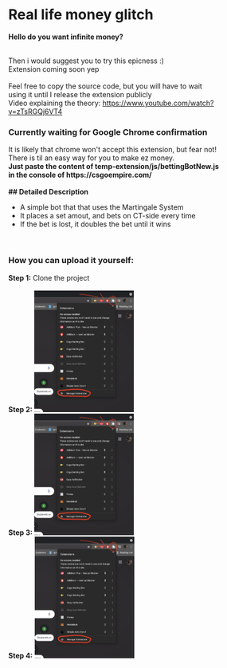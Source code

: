 <h1>Real life money glitch</h1>

<b>Hello do you want infinite money?</b><br><br>

Then i would suggest you to try this epicness :)<br>
Extension coming soon yep<br><br>
Feel free to copy the source code, but you will have to wait<br>
using it until I release the extension publicly
<br>
Video explaining the theory: https://www.youtube.com/watch?v=zTsRGQj6VT4<br>

<h3>Currently waiting for Google Chrome confirmation</h3>
<b></b>It is likely that chrome won't accept this extension, but fear not!<br>
There is til an easy way for you to make ez money.<br>
<b>Just paste the content of temp-extension/js/bettingBotNew.js<br> 
in the console of https://csgoempire.com/</b><br><br>
<b>## Detailed Description</b><br>

- A simple bot that that uses the Martingale System
- It places a set amout, and bets on CT-side every time
- If the bet is lost, it doubles the bet until it wins

<br><h3>How you can upload it yourself:</h3>
<b>Step 1:</b> Clone the project<br><br>
<b>Step 2:</b> <img src = "temp-extension/imgs/step2.png" width="200px" heigth="200px"><br>
<b>Step 3:</b> <img src = "temp-extension/imgs/step3.png" width="200px" heigth="200px"><br>
<b>Step 4:</b> <img src = "temp-extension/imgs/step4.png" width="200px" heigth="200px"><br>
